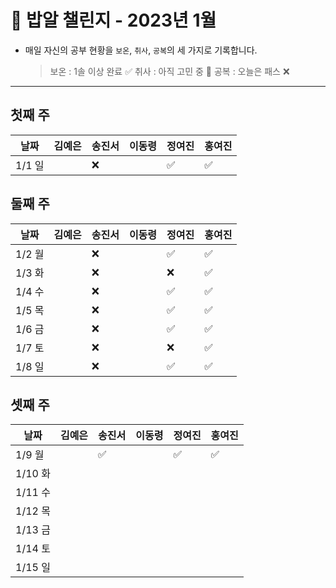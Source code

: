# 🍚 밥알 챌린지 - 2023년 1월
- 매일 자신의 공부 현황을 `보온`, `취사`, `공복`의 세 가지로 기록합니다.
    
    > 보온 : 1솔 이상 완료 ✅
    취사 : 아직 고민 중 🤔
    공복 : 오늘은 패스 ❌
---

## 첫째 주
**날짜**|김예은|송진서|이동령|정여진|홍여진
---|---|---|---|---|---
1/1 일| |❌ | |✅|✅


## 둘째 주
**날짜**|김예은|송진서|이동령|정여진|홍여진
---|---|---|---|---|---
1/2 월| |❌ | |✅|✅
1/3 화| |❌ | |❌| ✅
1/4 수| |❌ | |✅|✅
1/5 목| |❌ | |✅|✅
1/6 금| |❌ | |✅|✅
1/7 토| |❌ | |❌|✅
1/8 일| |❌ | |✅|✅

## 셋째 주
**날짜**|김예은|송진서|이동령|정여진|홍여진
---|---|---|---|---|---
1/9 월| |✅ | |✅|✅
1/10 화| | | || 
1/11 수| | | ||
1/12 목| | | ||
1/13 금| | | ||
1/14 토| | | ||
1/15 일| | | ||
